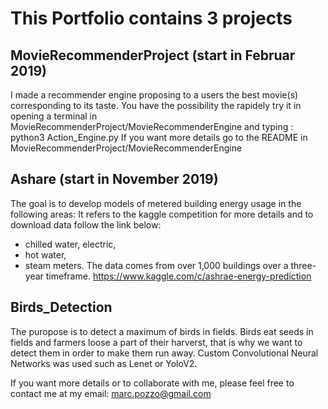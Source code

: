 # This Portfolio contains 3 projects


## MovieRecommenderProject (start in Februar 2019)

I made a recommender engine proposing to a users the best movie(s) corresponding to its taste.
You have the possibility the rapidely try it in opening a terminal in MovieRecommenderProject/MovieRecommenderEngine and typing :
python3 Action_Engine.py
If you want more details go to the README in MovieRecommenderProject/MovieRecommenderEngine



## Ashare (start in November 2019)

The goal is to develop  models of metered building energy usage in the following areas:
It refers to the kaggle competition for more details and to download data follow the link below: 
- chilled water, electric, 
- hot water,  
- steam meters. The data comes from over 1,000 buildings over a three-year timeframe. 
https://www.kaggle.com/c/ashrae-energy-prediction




## Birds_Detection

The puropose is to detect a maximum of birds in fields.
Birds eat seeds in fields and farmers loose a part of their harverst, that is why we want to detect them in order to make them run away.
Custom Convolutional Neural Networks was used such as Lenet or YoloV2.  


If you want more details or to collaborate with me, please feel free to contact me at my email:
marc.pozzo@gmail.com
